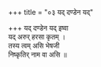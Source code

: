 +++
title = "०३ यद् दण्डेन यद्"

+++
यद् दण्डेन यद् इष्वा  
यद् अरुर् हरसा कृतम् ।  
तस्य त्वम् असि भेषजी  
निष्कृतिर् नाम वा असि ॥